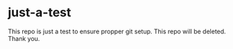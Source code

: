 # just-a-test
This repo is just a test to ensure propper git setup. This repo will be deleted. Thank you.

